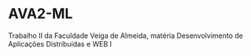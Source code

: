 # AVA2-ML
Trabalho II da Faculdade Veiga de Almeida, matéria Desenvolvimento de Aplicações Distribuídas e WEB I

